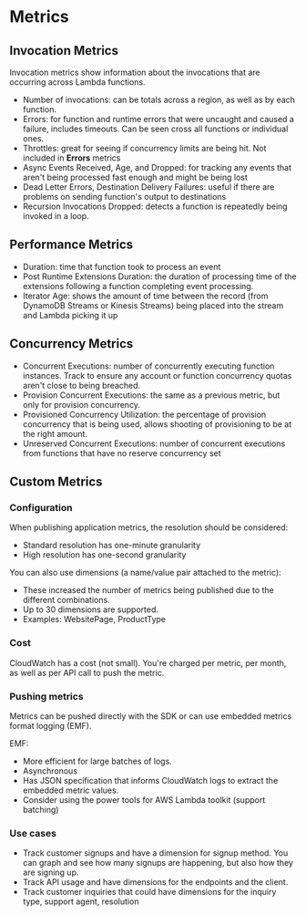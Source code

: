 # Metrics

## Invocation Metrics

Invocation metrics show information about the invocations that are occurring across Lambda functions.

- Number of invocations: can be totals across a region, as well as by each function.
- Errors: for function and runtime errors that were uncaught and caused a failure, includes timeouts. Can be seen cross all functions or individual ones.
- Throttles: great for seeing if concurrency limits are being hit. Not included in **Errors** metrics
- Async Events Received, Age, and Dropped: for tracking any events that aren't being processed fast enough and might be being lost
- Dead Letter Errors, Destination Delivery Failures: useful if there are problems on sending function's output to destinations
- Recursion Invocations Dropped: detects a function is repeatedly being invoked in a loop.


## Performance Metrics

- Duration: time that function took to process an event
- Post Runtime Extensions Duration: the duration of processing time
of the extensions following a function completing event processing.
- Iterator Age: shows the amount of time between the record (from DynamoDB Streams or Kinesis Streams) being placed into the stream and Lambda picking it up


## Concurrency Metrics

- Concurrent Executions: number of concurrently executing function instances. Track to ensure any account or function concurrency quotas aren't close to being breached.
- Provision Concurrent Executions: the same as a previous metric, but only for provision concurrency.
- Provisioned Concurrency Utilization: the percentage of provision concurrency that is being used, allows shooting of provisioning to be at the right amount.
- Unreserved Concurrent Executions: number of concurrent executions from functions that have no reserve concurrency set


## Custom Metrics

### Configuration
When publishing application metrics, the resolution should be considered:
- Standard resolution has one-minute granularity
- High resolution has one-second granularity

You can also use dimensions (a name/value pair attached to the metric):
- These increased the number of metrics being published due to the different combinations.
- Up to 30 dimensions are supported.
- Examples: WebsitePage, ProductType

### Cost
CloudWatch has a cost (not small). You're charged per metric, per month, as well as per API call to push the metric.


### Pushing metrics
Metrics can be pushed directly with the SDK or can use embedded metrics format logging (EMF).

EMF:
- More efficient for large batches of logs.
- Asynchronous
- Has JSON specification that informs CloudWatch logs to extract the embedded metric values.
- Consider using the power tools for AWS Lambda toolkit (support batching)


### Use cases

- Track customer signups and have a dimension for signup method. You can graph and see how many signups are happening, but also how they are signing up.
- Track API usage and have dimensions for the endpoints and the client.
- Track customer inquiries that could have dimensions for the inquiry type, support agent, resolution
